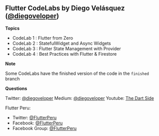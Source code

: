 ## Flutter CodeLabs by Diego Velásquez ([@diegoveloper](https://twitter.com/diegoveloper))

**Topics**

- CodeLab 1 : Flutter from Zero
- CodeLab 2 : StatefulWidget and Async Widgets
- CodeLab 3 : Flutter State Management with Provider
- CodeLab 4 : Best Practices with Flutter & Firestore

**Note**

Some CodeLabs have the finished version of the code in the `finished` branch

**Questions**

Twitter: [@diegoveloper](https://twitter.com/diegoveloper)
Medium: [@diegoveloper](https://medium.com/@diegoveloper/)
Youtube: [The Dart Side](https://www.youtube.com/c/TheDartSide)

Flutter Peru: 
   - Twitter: [@FlutterPeru](https://twitter.com/FlutterPeru)
   - Facebook:  [@FlutterPeru](https://facebook.com/FlutterPeru)
   - Facebook Group:  [@FlutterPeru](https://www.facebook.com/groups/flutterperu/)
   
